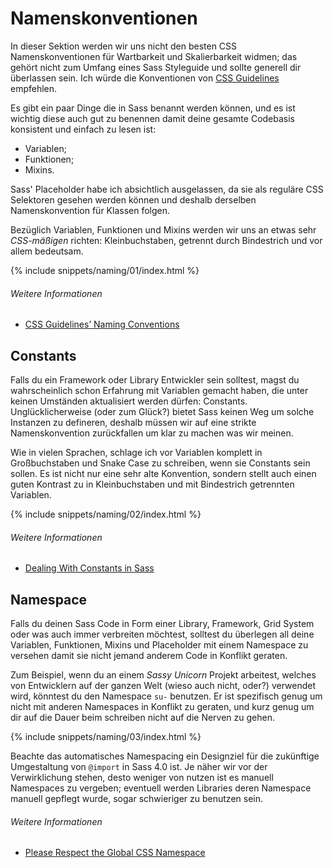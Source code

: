 
# Namenskonventionen

In dieser Sektion werden wir uns nicht den besten CSS Namenskonventionen für Wartbarkeit und Skalierbarkeit widmen; das gehört nicht zum Umfang eines Sass Styleguide und sollte generell dir überlassen sein. Ich würde die Konventionen von [CSS Guidelines](http://cssguidelin.es/#naming-conventions) empfehlen.

Es gibt ein paar Dinge die in Sass benannt werden können, und es ist wichtig diese auch gut zu benennen damit deine gesamte Codebasis konsistent und einfach zu lesen ist:

* Variablen;
* Funktionen;
* Mixins.

Sass' Placeholder habe ich absichtlich ausgelassen, da sie als reguläre CSS Selektoren gesehen werden können und deshalb derselben Namenskonvention für Klassen folgen.

Bezüglich Variablen, Funktionen und Mixins werden wir uns an etwas sehr *CSS-mäßigen* richten: Kleinbuchstaben, getrennt durch Bindestrich und vor allem bedeutsam.

{% include snippets/naming/01/index.html %}

###### Weitere Informationen

* [CSS Guidelines’ Naming Conventions](http://cssguidelin.es/#naming-conventions)

## Constants

Falls du ein Framework oder Library Entwickler sein solltest, magst du wahrscheinlich schon Erfahrung mit Variablen gemacht haben, die unter keinen Umständen aktualisiert werden dürfen: Constants. Unglücklicherweise (oder zum Glück?) bietet Sass keinen Weg um solche Instanzen zu defineren, deshalb müssen wir auf eine strikte Namenskonvention zurückfallen um klar zu machen was wir meinen.

Wie in vielen Sprachen, schlage ich vor Variablen komplett in Großbuchstaben und Snake Case zu schreiben, wenn sie Constants sein sollen. Es ist nicht nur eine sehr alte Konvention, sondern stellt auch einen guten Kontrast zu in Kleinbuchstaben und mit Bindestrich getrennten Variablen.

{% include snippets/naming/02/index.html %}

###### Weitere Informationen

* [Dealing With Constants in Sass](http://www.sitepoint.com/dealing-constants-sass/)

## Namespace

Falls du deinen Sass Code in Form einer Library, Framework, Grid System oder was auch immer verbreiten möchtest, solltest du überlegen all deine Variablen, Funktionen, Mixins und Placeholder mit einem Namespace zu versehen damit sie nicht jemand anderem Code in Konflikt geraten.

Zum Beispiel, wenn du an einem *Sassy Unicorn* Projekt arbeitest, welches von Entwicklern auf der ganzen Welt (wieso auch nicht, oder?) verwendet wird, könntest du den Namespace `su-` benutzen. Er ist spezifisch genug um nicht mit anderen Namespaces in Konflikt zu geraten, und kurz genug um dir auf die Dauer beim schreiben nicht auf die Nerven zu gehen.

{% include snippets/naming/03/index.html %}

<div class="note">
  <p>Beachte das automatisches Namespacing ein Designziel für die zukünftige Umgestaltung von <code>@import</code> in Sass 4.0 ist. Je näher wir vor der Verwirklichung stehen, desto weniger von nutzen ist es manuell Namespaces zu vergeben; eventuell werden Libraries deren Namespace manuell gepflegt wurde, sogar schwieriger zu benutzen sein.</p>
</div>

###### Weitere Informationen

* [Please Respect the Global CSS Namespace](http://blog.kaelig.fr/post/44554267597/please-respect-the-global-css-namespace)
